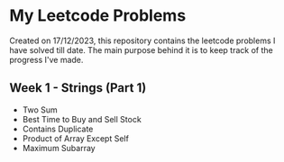 # My Leetcode Problems
Created on 17/12/2023, this repository contains the leetcode problems I have solved till date. 
The main purpose behind it is to keep track of the progress I've made.

## Week 1 - Strings (Part 1)
- Two Sum
- Best Time to Buy and Sell Stock
- Contains Duplicate
- Product of Array Except Self
- Maximum Subarray

